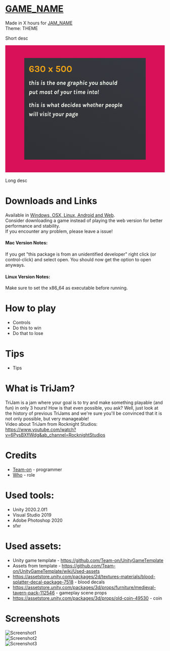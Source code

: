  # [GAME_NAME](GAME_LINK)
Made in X hours for [JAM_NAME](JAM_LINK)  
Theme: THEME  

Short desc  

![Cover](Screenshots/ItchioPage/CoverImage.png) 

Long desc  


# Downloads and Links
Available in [Windows, OSX, Linux, Android and Web](GAME_LINK).  
Consider downloading a game instead of playing the web version for better performance and stability.  
If you encounter any problem, please leave a issue!  

#### Mac Version Notes:
If you get "this package is from an unidentified developer" right click (or control-click) and select open. You should now get the option to open anyways.

#### Linux Version Notes:
Make sure to set the x86_64 as executable before running.


#  How to play
 * Controls
 * Do this to win
 * Do that to lose
 
#  Tips
 * Tips


# What is TriJam?
TriJam is a jam where your goal is to try and make something playable (and fun) in only 3 hours! How is that even possible, you ask? Well, just look at the history of previous TriJams and we're sure you'll be convinced that it is not only possible, but very manageable!  
Video about TriJam from Rocknight Studios: https://www.youtube.com/watch?v=6PysBXflWdg&ab_channel=RocknightStudios



# Credits
 * [Team-on](https://github.com/Team-on) - programmer
 * [Who](LINK) - role


# Used tools:
 * Unity 2020.2.0f1
 * Visual Studio 2019
 * Adobe Photoshop 2020
 * sfxr


# Used assets:
 * Unity game template - https://github.com/Team-on/UnityGameTemplate
 * Assets from template - https://github.com/Team-on/UnityGameTemplate/wiki/Used-assets
 * https://assetstore.unity.com/packages/2d/textures-materials/blood-splatter-decal-package-7518 - blood decals
 * https://assetstore.unity.com/packages/3d/props/furniture/medieval-tavern-pack-112546 - gameplay scene props
 * https://assetstore.unity.com/packages/3d/props/old-coin-49530 - coin


# Screenshots
![Screenshot1](Screenshots/Screenshot1.png)  
![Screenshot2](Screenshots/Screenshot2.png)  
![Screenshot3](Screenshots/Screenshot3.png)  
